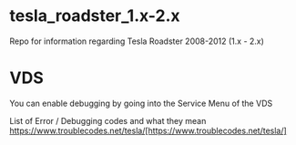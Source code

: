 # tesla_roadster_1.x-2.x
Repo for information regarding Tesla Roadster 2008-2012 (1.x - 2.x)


# VDS

You can enable debugging by going into the Service Menu of the VDS

List of Error / Debugging codes and what they mean
https://www.troublecodes.net/tesla/[https://www.troublecodes.net/tesla/]
